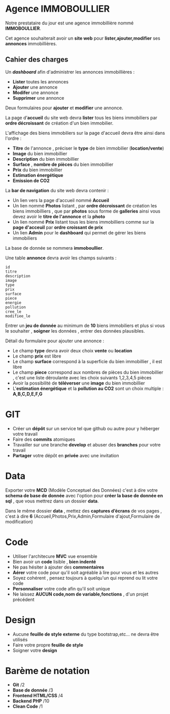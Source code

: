 # Agence IMMOBOULLIER

Notre prestataire du jour est une agence immobillière nommé **IMMOBOULLIER**.

Cet agence souhaiterait avoir un **site web** pour **lister,ajouter,modifier** ses **annonces** immobillières.

## Cahier des charges

Un ***dashboard*** afin d'administrer les annonces immobillières :

- **Lister** toutes les annonces
- **Ajouter** une annonce
- **Modifer** une annonce
- **Supprimer** une annonce

Deux formulaires pour **ajouter** et **modifier** une annonce.

La page d’**accueil** du site web devra **lister** tous les biens immobiliers par **ordre décroissant** de création d'un bien immobilier.

L'affichage des biens immobiliers sur la page d'accueil devra être ainsi dans l'ordre :

- **Titre** de l'annonce , préciser le **type** de bien immobilier (**location/vente**)
- **Image** du bien immobillier
- **Description** du bien immobillier
- **Surface** , **nombre de pièces** du bien immobillier
- **Prix** du bien immobillier
- **Estimation énergétique**
- **Emission de CO2**

La **bar de navigation** du site web devra contenir :

- Un lien vers la page d'accueil nommé **Accueil**
- Un lien nommé **Photos** listant , par **ordre décroissant** de création les biens immobilliers , que par **photos** sous forme de **galleries** ainsi vous devez avoir le **titre de l'annonce** et la **photo**
- Un lien nommé **Prix** listant tous les biens immobilliers comme sur la **page d'acceuil** par **ordre croissant de prix**
- Un lien **Admin** pour le **dashboard** qui permet de gérer les biens immobiliers

La base de donnée se nommera **immoboullier**.

Une table **annonce** devra avoir les champs suivants :

```
id
titre
description
image
type
prix
surface
piece
energie
pollution
cree_le
modifiee_le
```

Entrer un **jeu de donnée** au minimum de **10** biens immobiliers et plus si vous le souhaiter , **soigner** les données , entrer des données plausibles.

Détail du formulaire pour ajouter une annonce :

- Le champ **type** devra avoir deux choix **vente** ou **location**
- Le champ **prix** est libre
- Le champ **surface** correspond à la superficie du bien immobillier , il est libre
- Le champ **piece** correspond aux nombres de pièces du bien immobillier , c'est une liste déroulante avec les choix suivants 1,2,3,4,5 pièces
- Avoir la possibilité de **téléverser** une **image** du bien immobillier
- L'**estimation énergétique** et la **pollution au CO2** sont un choix multiple : **A,B,C,D,E,F,G**

# GIT

- Créer un **dépôt** sur un service tel que github ou autre pour y héberger votre travail
- Faire des **commits** atomiques
- Travailler sur une branche **develop** et abuser des **branches** pour votre travail
- **Partager** votre dépôt en **privée** avec une invitation

# Data

Exporter votre **MCD** (Modèle Conceptuel des Données) c'est à dire votre **schema de base de donnée** avec l'option pour **créer la base de donnée en sql** , que vous mettrez dans un dossier **data**.

Dans le même dossier **data** , mettez des **captures d’écrans** de vos pages , c'est à dire **6** (Accueil,Photos,Prix,Admin,Formulaire d'ajout,Formulaire de modification)

# Code

- Utiliser l'architecure **MVC** vue ensemble
- Bien avoir un **code** lisible , **bien indenté**
- Ne pas hésiter à ajouter des **commentaires**
- **Aérer** votre code pour qu'il soit agréable à lire pour vous et les autres
- Soyez cohérent , pensez toujours à quelqu'un qui reprend ou lit votre code
- **Personnaliser** votre code afin qu'il soit unique
- Ne laissez **AUCUN code,nom de variable,fonctions** , d'un projet précédent

# Design

- Aucune **feuille de style externe** du type bootstrap,etc... ne devra être utilisés
- Faire votre propre **feuille de style**
- Soigner votre **design**

# Barème de notation

- **Git** /2
- **Base de donnée** /3
- **Frontend HTML/CSS** /4
- **Backend PHP** /10
- **Clean Code** /1